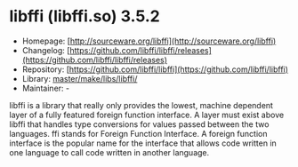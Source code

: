 # libffi (libffi.so) 3.5.2
  - Homepage: [http://sourceware.org/libffi](http://sourceware.org/libffi)
  - Changelog: [https://github.com/libffi/libffi/releases](https://github.com/libffi/libffi/releases)
  - Repository: [https://github.com/libffi/libffi](https://github.com/libffi/libffi)
  - Library: [master/make/libs/libffi/](https://github.com/Freetz-NG/freetz-ng/tree/master/make/libs/libffi/)
  - Maintainer: -

libffi is a library that really only provides the lowest, machine dependent layer of a fully featured foreign function interface. A layer must exist above libffi that handles type conversions for values passed between the two languages. ffi stands for Foreign Function Interface. A foreign function interface is the popular name for the interface that allows code written in one language to call code written in another language.
